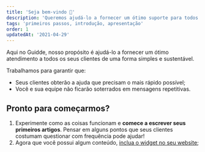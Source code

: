 ```yaml
---
title: 'Seja bem-vindo 👋'
description: 'Queremos ajudá-lo a fornecer um ótimo suporte para todos os seus clientes de uma forma simples e sustentável.'
tags: 'primeiros passos, introdução, apresentação'
order: 1
updatedAt: '2021-04-29'
---
```


Aqui no Guidde, nosso propósito é ajudá-lo a fornecer um ótimo atendimento a todos os seus clientes de uma forma simples e sustentável.

Trabalhamos para garantir que:

- Seus clientes obterão a ajuda que precisam o mais rápido possível;
- Você e sua equipe não ficarão soterrados em mensagens repetitivas.

## Pronto para começarmos?

1. Experimente como as coisas funcionam e **comece a escrever seus primeiros artigos**. Pensar em alguns pontos que seus clientes costumam questionar com frequência pode ajudar!
2. Agora que você possui algum conteúdo, [inclua o widget no seu website](//#);
